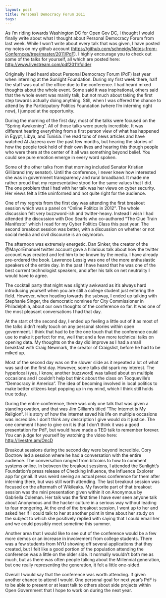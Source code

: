 ```yaml
---
layout: post
title: Personal Democracy Forum 2011
tags: 
---
```

As I’m riding towards Washington DC for Open Gov DC, I thought I would finally write about what I thought about Personal Democracy Forum from last week. While I won’t write about every talk that was given, I have posted my notes on my github account (https://github.com/schneidy/Notes-from-Confernces/tree/master/2011/PdF). I highly encourage you to check out some of the talks for yourself, all which are posted here: http://www.livestream.com/pdf2011/folder


Originally I had heard about Personal Democracy Forum (PdF) last year when interning at the Sunlight Foundation. During my first week there, half the staff was out of the office due to the conference. I had heard mixed thoughts about the whole event. Some said it was inspirational, others said that the whole event was mainly talk, but not much about taking the first step towards actually doing anything. Still, when I was offered the chance to attend by the Participatory Politics Foundation (where I’m interning right now), I jumped at the opportunity.


During the morning of the first day, most of the talks were focused on the “Spring Awakening”. All of those talks were purely incredible. It was different hearing everything from a first person view of what has happened in Egypt, Libya, and Tunisia. I’ve read tons of news articles and have watched Al Jazeera over the past few months, but hearing the stories of how the people took hold of their own lives and hearing this though people who were there at the center of it all was something beyond belief. You could see pure emotion emerge in every word spoken.


Some of the other talks from that morning included Senator Kristian Gillibrand (my senator). Until the conference, I never knew how interested she was in government transparency and rural broadband. It made me rather proud that my representative stood for the same values that I did. The one problem that I had with her talk was her views on cyber security. Her views felt a little uninformed and not quite right for the audience.


One of my regrets from the first day was attending the first breakout session which was a panel on “Online Politics in 2012”. The whole discussion felt very buzzword-ish and twitter-heavy. Instead I wish I had attended the discussion with Doc Searls who co-authored “The Clue Train Manifesto” which I read for my Cyber Politics Class this past year. The second breakout session was better, with a discussion on whether or not social media and civil discourse is an oxymoron.


The afternoon was extremely energetic. Dan Sinker, the creator of the @MayorEmanuel twitter account gave a hilarious talk about how the twitter account was created and led him to be known by the media. I have already pre-ordered the book. Lawrence Lessig was one of the more enthusiastic speakers of the entire day. In the past I have heard that he was one of the best current technologist speakers, and after his talk on net neutrality I would have to agree.


The cocktail party that night was slightly awkward as it’s always hard introducing yourself when you are still a college student just entering the field. However, when heading towards the subway, I ended up talking with Stephanie Singer, the democratic nominee for City Commissioner in Philadelphia, about our own thoughts of the conference so far. It was one of the most pleasant conversations I had that day.


At the start of the second day, I ended up feeling a little out of it as most of the talks didn’t really touch on any personal stories within open government. I think that had to be the one touch that the conference could use to make it perfect for me, well that and a few more technical talks on opening data. My thoughts on the day did improve as I had a small breakfast with Craig Newmark, the creator of Craigslist, before he had to be miked up.


Most of the second day was on the slower slide as it repeated a lot of what was said on the first day. However, some talks did spark my interest. The hyperlocal (yes, I know, another buzzword) was talked about on multiple occasions and I couldn’t help but think about the class on Tocqueville’s “Democracy in America”. The idea of becoming involved in local politics to make better citizens kept popping up in my mind, which I think still holds true today.


During the entire conference, there was only one talk that was given a standing ovation, and that was Jim Gilliam’s titled “The Internet is My Religion”.  His story of how the internet saved his life on multiple occasions was incredible. I don’t think any description I give would do it justice. The one comment I have to give on it is that I don’t think it was a good presentation for PdF, but would have made a TED talk to remember forever. You can judge for yourself by watching the video here: http://livestre.am/OncD


Breakout sessions during the second day were beyond incredible. Cory Doctrow led a session where he had a conversation with the entire audience. The conversation ranged from bitcoins to how to comment systems online. In between the breakout sessions, I attended the Sunlight’s Foundation’s press release of Checking Influence, the Influence Explorer app for gmail. It was weird seeing an actual press conference for them after interning there, but was still worth attending. The last breakout session was focused on the aftermath of Wikileaks.  My favorite part of that breakout session was the mini presentation given within it on Anonymous by Gabriella Coleman. Her talk was the first time I have ever seen anyone talk about Anonymous and the hacker culture in a serious way without leading to fear mongering. At the end of the breakout session, I went up to her and asked her if I could talk to her at another point in time about her study on the subject to which she positively replied with saying that I could email her and we could possibly meet sometime this summer.


Another area that I would like to see out of the conference would be a few more demos or an increase in involvement from college students. There was a few students from NYU showing off several applications that they created, but I felt like a good portion of the population attending the conference was a little on the older side. It normally wouldn’t both me as much, but as there was often people talking about the Millennial generation, but one really representing the generation, it felt a little one-sided.


Overall I would say that the conference was worth attending. If given another chance to attend I would. One personal goal for next year’s PdF is to be able to present or at least talk to others about side projects within Open Government that I hope to work on during the next year.
